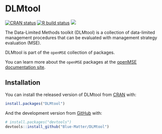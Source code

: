 
<!-- README.md is generated from README.Rmd. Please edit that file -->

# DLMtool

<!-- badges: start -->

[![CRAN
status](https://www.r-pkg.org/badges/version/DLMtool)](https://CRAN.R-project.org/package=DLMtool)
[![R build
status](https://github.com/Blue-Matter/DLMtool/workflows/R-CMD-check/badge.svg)](https://github.com/Blue-Matter/DLMtool/actions)
[![](https://img.shields.io/badge/devel%20version-6.0.9000-blue.svg)](https://github.com/blue-matter/DLMtool)
<!-- badges: end -->

The Data-Limited Methods toolkit (DLMtool) is a collection of
data-limited management procedures that can be evaluated with management
strategy evaluation (MSE).

DLMtool is part of the `openMSE` collection of packages.

You can learn more about the `openMSE` packages at the [openMSE
documentation site](https://openMSE.com).

## Installation

You can install the released version of DLMtool from
[CRAN](https://CRAN.R-project.org) with:

``` r
install.packages("DLMtool")
```

And the development version from [GitHub](https://github.com/) with:

``` r
# install.packages("devtools")
devtools::install_github("Blue-Matter/DLMtool")
```
